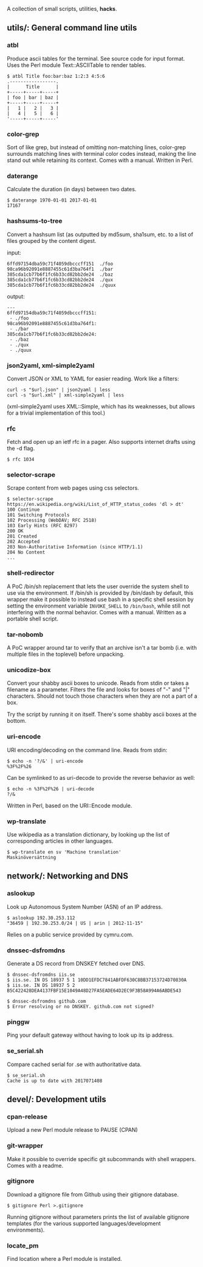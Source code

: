 A collection of small scripts, utilities, **hacks**.

## utils/: General command line utils

### atbl
Produce ascii tables for the terminal. See source code for input
format. Uses the Perl module Text::ASCIITable to render tables.

    $ atbl Title foo:bar:baz 1:2:3 4:5:6
    .-----------------.
    |      Title      |
    +-----+-----+-----+
    | foo | bar | baz |
    +-----+-----+-----+
    |   1 |   2 |   3 |
    |   4 |   5 |   6 |
    '-----+-----+-----'

### color-grep
Sort of like grep, but instead of omitting non-matching lines,
color-grep surrounds matching lines with terminal color codes
instead, making the line stand out while retaining its context.
Comes with a manual. Written in Perl.

### daterange
Calculate the duration (in days) between two dates.

    $ daterange 1970-01-01 2017-01-01
    17167

### hashsums-to-tree
Convert a hashsum list (as outputted by md5sum, sha1sum, etc. to
a list of files grouped by the content digest.

input:

    6ffd97154dba59c71f4059dbcccff151  ./foo
    98ca96b92091e8887455c61d3ba764f1  ./bar
    385cda1cb77b6f1fc6b33cd82bb2de24  ./baz
    385cda1cb77b6f1fc6b33cd82bb2de24  ./qux
    385cda1cb77b6f1fc6b33cd82bb2de24  ./quux

output:

    ---
    6ffd97154dba59c71f4059dbcccff151:
     - ./foo
    98ca96b92091e8887455c61d3ba764f1:
     - ./bar
    385cda1cb77b6f1fc6b33cd82bb2de24:
     - ./baz
     - ./qux
     - ./quux

### json2yaml, xml-simple2yaml
Convert JSON or XML to YAML for easier reading. Work like a
filters:

    curl -s "$url.json" | json2yaml | less
    curl -s "$url.xml" | xml-simple2yaml | less

(xml-simple2yaml uses XML::Simple, which has its weaknesses, but
allows for a trivial implementation of this tool.)

### rfc
Fetch and open up an ietf rfc in a pager. Also supports
internet drafts using the -d flag.

    $ rfc 1034

### selector-scrape

Scrape content from web pages using css selectors.

```
$ selector-scrape https://en.wikipedia.org/wiki/List_of_HTTP_status_codes 'dl > dt'
100 Continue
101 Switching Protocols
102 Processing (WebDAV; RFC 2518)
103 Early Hints (RFC 8297)
200 OK
201 Created
202 Accepted
203 Non-Authoritative Information (since HTTP/1.1)
204 No Content
...
```

### shell-redirector
A PoC /bin/sh replacement that lets the user override the system
shell to use via the environment. If /bin/sh is provided by
/bin/dash by default, this wrapper make it possible to instead
use bash in a specific shell session by setting the environment
variable `INVOKE_SHELL` to `/bin/bash`, while still not
interfering with the normal behavior. Comes with a manual.
Written as a portable shell script.

### tar-nobomb
A PoC wrapper around tar to verify that an archive isn't a tar
bomb (i.e. with multiple files in the toplevel) before unpacking.

### unicodize-box
Convert your shabby ascii boxes to unicode. Reads from stdin or takes a
filename as a parameter. Filters the file and looks for boxes of "-" and
"|" characters. Should not touch those characters when they are not a
part of a box.

Try the script by running it on itself. There's some shabby ascii boxes
at the bottom.

### uri-encode
URI encoding/decoding on the command line. Reads from stdin:

    $ echo -n '?/&' | uri-encode
    %3F%2F%26

Can be symlinked to as uri-decode to provide the reverse
behavior as well:

    $ echo -n %3F%2F%26 | uri-decode
    ?/&

Written in Perl, based on the URI::Encode module.

### wp-translate
Use wikipedia as a translation dictionary, by looking up the list
of corresponding articles in other languages.

    $ wp-translate en sv 'Machine translation'
    Maskinöversättning

## network/: Networking and DNS
### aslookup
Look up Autonomous System Number (ASN) of an IP address.

    $ aslookup 192.30.253.112
    "36459 | 192.30.253.0/24 | US | arin | 2012-11-15"

Relies on a public service provided by cymru.com.

### dnssec-dsfromdns
Generate a DS record from DNSKEY fetched over DNS.

    $ dnssec-dsfromdns iis.se
    $ iis.se. IN DS 18937 5 1 10DD1EFDC7841ABFDF630C8BB37153724D70830A
    $ iis.se. IN DS 18937 5 2 B5C422428DEA4137FBF15E1049A48D27FA5EADE64D2EC9F3B58A994A6ABDE543

    $ dnssec-dsfromdns github.com
    $ Error resolving or no DNSKEY. github.com not signed?

### pinggw
Ping your default gateway without having to look up its ip address.

### se_serial.sh
Compare cached serial for .se with authoritative data.

    $ se_serial.sh
    Cache is up to date with 2017071408

## devel/: Development utils

### cpan-release
Upload a new Perl module release to PAUSE (CPAN)

### git-wrapper
Make it possible to override specific git subcommands with shell
wrappers. Comes with a readme.

### gitignore
Download a gitignore file from Github using their gitignore
database.

    $ gitignore Perl >.gitignore

Running gitignore without parameters prints the list of available
gitignore templates (for the various supported
languages/development environments).

### locate_pm
Find location where a Perl module is installed.
